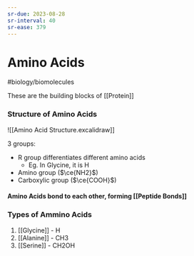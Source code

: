 ```yaml
---
sr-due: 2023-08-28
sr-interval: 40
sr-ease: 379
---
```

# Amino Acids
#biology/biomolecules 

These are the building blocks of [[Protein]]

### Structure of Amino Acids
![[Amino Acid Structure.excalidraw]]

3 groups:
- R group differentiates different amino acids
	- Eg. In Glycine, it is H
- Amino group ($\ce{NH2}$)
- Carboxylic group ($\ce{COOH}$) 

#### Amino Acids bond to each other, forming [[Peptide Bonds]]

### Types of Ammino Acids
1. [[Glycine]] - H
2. [[Alanine]] - CH3
3. [[Serine]] - CH2OH
